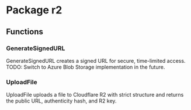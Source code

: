 # Package r2

## Functions

### GenerateSignedURL

GenerateSignedURL creates a signed URL for secure, time-limited access. TODO: Switch to Azure Blob
Storage implementation in the future.

### UploadFile

UploadFile uploads a file to Cloudflare R2 with strict structure and returns the public URL,
authenticity hash, and R2 key.
